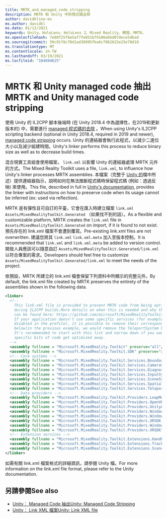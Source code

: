 ```yaml
---
title: MRTK_and_managed_code_stripping
description: MRTK 和 Unity 中的程式碼去除
author: davidkline-ms
ms.author: davidkl
ms.date: 01/12/2021
keywords: Unity、HoloLens、HoloLens 2、Mixed Reality、開發、MRTK、
ms.openlocfilehash: 7e80f25f6e5af7fe851bf9106ebbd07dece5dbad
ms.sourcegitcommit: 59c91f8c70d1ad30995fba6cf862615e25e78d10
ms.translationtype: MT
ms.contentlocale: zh-TW
ms.lasthandoff: 03/19/2021
ms.locfileid: "104694625"
---
```

# <a name="mrtk-and-unity-managed-code-stripping"></a><span data-ttu-id="dfe8f-104">MRTK 和 Unity managed code 抽出</span><span class="sxs-lookup"><span data-stu-id="dfe8f-104">MRTK and Unity managed code stripping</span></span>

<span data-ttu-id="dfe8f-105">使用 Unity 的 IL2CPP 腳本後端時 (在 Unity 2018.4 中為選擇性，在2019和更新版本的) 中，需要進行 [managed 程式碼的去除](https://docs.unity3d.com/Manual/ManagedCodeStripping.html) 。</span><span class="sxs-lookup"><span data-stu-id="dfe8f-105">When using Unity's IL2CPP scripting backend (optional in Unity 2018.4, required in 2019 and newer), [managed code stripping](https://docs.unity3d.com/Manual/ManagedCodeStripping.html) occurs.</span></span>
<span data-ttu-id="dfe8f-106">Unity 的連結器會執行此程式，以減少二進位大小以及減少組建時間。</span><span class="sxs-lookup"><span data-stu-id="dfe8f-106">Unity's linker performs this process to reduce binary size as well as to decrease build times.</span></span>

<span data-ttu-id="dfe8f-107">混合現實工具組會使用檔案， `link.xml` 以影響 Unity 的連結器處理 MRTK 元件的方式。</span><span class="sxs-lookup"><span data-stu-id="dfe8f-107">The Mixed Reality Toolkit uses a file, `link.xml`, to influence how Unity's linker processes MRTK assemblies.</span></span> <span data-ttu-id="dfe8f-108">本檔案（完整于 [Unity 的](https://docs.unity3d.com/Manual/ManagedCodeStripping.html#LinkXML)檔中所述）提供連結器指示，說明如何在無法推斷程式碼時保留程式碼 (例如：透過反映) 來使用。</span><span class="sxs-lookup"><span data-stu-id="dfe8f-108">This file, described in full in [Unity's documentation](https://docs.unity3d.com/Manual/ManagedCodeStripping.html#LinkXML), provides the linker with instructions on how to preserve code when its usage cannot be inferred (ex: used via reflection).</span></span>

<span data-ttu-id="dfe8f-109">MRTK 是有彈性且可自訂的平臺，它會在匯入時建立檔案 `link.xml` `Assets/MixedRealityToolkit.Generated` （如果找不到的話）。</span><span class="sxs-lookup"><span data-stu-id="dfe8f-109">As a flexible and customizable platform, MRTK creates the `link.xml` file in `Assets/MixedRealityToolkit.Generated` on import, if it is found to not exist.</span></span> <span data-ttu-id="dfe8f-110">預先存在的 link.xml 檔案不會遭到覆寫。</span><span class="sxs-lookup"><span data-stu-id="dfe8f-110">Pre-existing link.xml files are not overwritten.</span></span> <span data-ttu-id="dfe8f-111">建議您將其 `link.xml` `link.xml.meta` 加入至版本控制。</span><span class="sxs-lookup"><span data-stu-id="dfe8f-111">It is recommended that `link.xml` and `link.xml.meta` be added to version control.</span></span> <span data-ttu-id="dfe8f-112">開發人員應該可以隨意自訂 `Assets/MixedRealityToolkit.Generated/link.xml` 以符合專案的需求。</span><span class="sxs-lookup"><span data-stu-id="dfe8f-112">Developers should feel free to customize `Assets/MixedRealityToolkit.Generated/link.xml` to meet the needs of the project.</span></span>

<span data-ttu-id="dfe8f-113">依預設，MRTK 所建立的 link.xml 檔會保留下列資料中所顯示的完整元件。</span><span class="sxs-lookup"><span data-stu-id="dfe8f-113">By default, the link.xml file created by MRTK preserves the entirety of the assemblies shown in the following data.</span></span>

``` xml
<linker> 
  <!-- 
    This link.xml file is provided to prevent MRTK code from being optimized away 
    during IL2CPP builds.More details on when this is needed and why this is needed 
    can be found here: https://github.com/microsoft/MixedRealityToolkit-Unity/issues/5273 
    If your application doesn't use some specific services (for example, if teleportation system is 
    disabled in the profile), it is possible to remove their corresponding lines down 
    below(in the previous example, we would remove the TeleportSystem below). 
    It's recommended to start with this list and narrow down if you want to ensure 
    specific bits of code get optimized away. 
  --> 
  <assembly fullname = "Microsoft.MixedReality.Toolkit" preserve="all"/> 
  <assembly fullname = "Microsoft.MixedReality.Toolkit.SDK" preserve="all"/> 
  <!-- Core systems --> 
  <assembly fullname = "Microsoft.MixedReality.Toolkit.Services.BoundarySystem" preserve="all"/> 
  <assembly fullname = "Microsoft.MixedReality.Toolkit.Services.CameraSystem" preserve="all"/> 
  <assembly fullname = "Microsoft.MixedReality.Toolkit.Services.DiagnosticsSystem" preserve="all"/> 
  <assembly fullname = "Microsoft.MixedReality.Toolkit.Services.InputSystem" preserve="all"/> 
  <assembly fullname = "Microsoft.MixedReality.Toolkit.Services.SceneSystem" preserve="all"/> 
  <assembly fullname = "Microsoft.MixedReality.Toolkit.Services.SpatialAwarenessSystem" preserve="all"/> 
  <assembly fullname = "Microsoft.MixedReality.Toolkit.Services.TeleportSystem" preserve="all"/> 
  <!-- Data providers --> 
  <assembly fullname = "Microsoft.MixedReality.Toolkit.Providers.LeapMotion" preserve="all"/> 
  <assembly fullname = "Microsoft.MixedReality.Toolkit.Providers.OpenVR" preserve="all"/> 
  <assembly fullname = "Microsoft.MixedReality.Toolkit.Providers.UnityAR" preserve="all"/> 
  <assembly fullname = "Microsoft.MixedReality.Toolkit.Providers.WindowsMixedReality.Shared" preserve="all"/> 
  <assembly fullname = "Microsoft.MixedReality.Toolkit.Providers.WindowsMixedReality" preserve="all"/> 
  <assembly fullname = "Microsoft.MixedReality.Toolkit.Providers.XRSDK.WindowsMixedReality" preserve="all"/> 
  <assembly fullname = "Microsoft.MixedReality.Toolkit.Providers.WindowsVoiceInput" preserve="all"/> 
  <assembly fullname = "Microsoft.MixedReality.Toolkit.Providers.XRSDK" preserve="all"/> 
  <!-- Extension services --> 
  <assembly fullname = "Microsoft.MixedReality.Toolkit.Extensions.HandPhysics" preserve="all"/> 
  <assembly fullname = "Microsoft.MixedReality.Toolkit.Extensions.Tracking" preserve="all"/> 
  <assembly fullname = "Microsoft.MixedReality.Toolkit.Extensions.SceneTransitionService" preserve="all"/> 
</linker>
```

<span data-ttu-id="dfe8f-114">如需有關 link.xml 檔案格式的詳細資訊，請參閱 Unity 檔。</span><span class="sxs-lookup"><span data-stu-id="dfe8f-114">For more information on the link.xml file format, please refer to the Unity documentation.</span></span>

## <a name="see-also"></a><span data-ttu-id="dfe8f-115">另請參閱</span><span class="sxs-lookup"><span data-stu-id="dfe8f-115">See also</span></span>

- [<span data-ttu-id="dfe8f-116">Unity： Managed Code 抽出</span><span class="sxs-lookup"><span data-stu-id="dfe8f-116">Unity: Managed Code Stripping</span></span>](https://docs.unity3d.com/Manual/ManagedCodeStripping.html)
- [<span data-ttu-id="dfe8f-117">Unity： Link XML 檔案</span><span class="sxs-lookup"><span data-stu-id="dfe8f-117">Unity: Link XML file</span></span>](https://docs.unity3d.com/Manual/ManagedCodeStripping.html#LinkXML)
